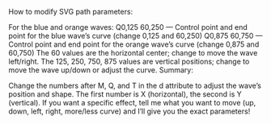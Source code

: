 How to modify SVG path parameters:

For the blue and orange waves:
Q0,125 60,250 — Control point and end point for the blue wave’s curve (change 0,125 and 60,250)
Q0,875 60,750 — Control point and end point for the orange wave’s curve (change 0,875 and 60,750)
The 60 values are the horizontal center; change to move the wave left/right.
The 125, 250, 750, 875 values are vertical positions; change to move the wave up/down or adjust the curve.
Summary:

Change the numbers after M, Q, and T in the d attribute to adjust the wave’s position and shape.
The first number is X (horizontal), the second is Y (vertical).
If you want a specific effect, tell me what you want to move (up, down, left, right, more/less curve) and I’ll give you the exact parameters!